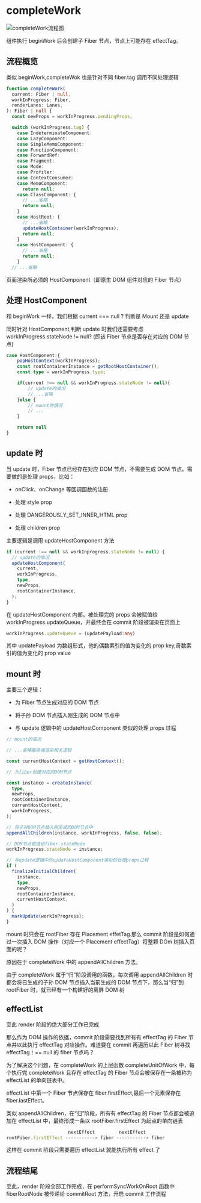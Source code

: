 # completeWork

![completeWork流程图](../../resource/blogs/images/Fiber架构的实现原理/completeWork流程图.png)

组件执行 beginWork 后会创建子 Fiber 节点，节点上可能存在 effectTag。

## 流程概览

类似 beginWork,completeWok 也是针对不同 fiber.tag 调用不同处理逻辑

```typescript
function completeWork(
  current: Fiber | null,
  workInProgress: Fiber,
  renderLanes: Lanes,
): Fiber | null {
  const newProps = workInProgress.pendingProps;

  switch (workInProgress.tag) {
    case IndeterminateComponent:
    case LazyComponent:
    case SimpleMemoComponent:
    case FunctionComponent:
    case ForwardRef:
    case Fragment:
    case Mode:
    case Profiler:
    case ContextConsumer:
    case MemoComponent:
      return null;
    case ClassComponent: {
      // ...省略
      return null;
    }
    case HostRoot: {
      // ...省略
      updateHostContainer(workInProgress);
      return null;
    }
    case HostComponent: {
      // ...省略
      return null;
    }
  // ...省略
```

页面渲染所必须的 HostComponent（即原生 DOM 组件对应的 Fiber 节点）

## 处理 HostComponent

和 beginWork 一样，我们根据 current === null ? 判断是 Mount 还是 update

同时针对 HostComponent,判断 update 时我们还需要考虑 workInProgress.stateNode != null? (即该 Fiber 节点是否存在对应的 DOM 节点)

```typescript
case HostComponent:{
    popHostContext(workInProgress);
    const rootContainerInstance = getRootHostContainer();
    const type = workInProgress.type;

    if(current !== null && workInProgress.stateNode != null){
        // update的情况
        // ...省略
    }else {
        // mount的情况
        // ...
    }

    return null
}
```

## update 时

当 update 时，Fiber 节点已经存在对应 DOM 节点，不需要生成 DOM 节点。需要做的是处理 props，比如：

- onClick、onChange 等回调函数的注册

- 处理 style prop

- 处理 DANGEROUSLY_SET_INNER_HTML prop

- 处理 children prop

主要逻辑是调用 updateHostComponent 方法

```typescript
if (current !== null && workInprogress.stateNode != null) {
  // update的情况
  updateHostComponent(
    current,
    workInProgress,
    type,
    newProps,
    rootContainerInstance,
  );
}
```

在 updateHostComponent 内部，被处理完的 props 会被赋值给 workInProgress.updateQueue，并最终会在 commit 阶段被渲染在页面上

```typescript
workInProgress.updateQueue = (updatePayload:any)
```

其中 updatePayload 为数组形式，他的偶数索引的值为变化的 prop key,奇数索引的值为变化的 prop value

## mount 时

主要三个逻辑：

- 为 Fiber 节点生成对应的 DOM 节点

- 将子孙 DOM 节点插入刚生成的 DOM 节点中

- 与 update 逻辑中的 updateHostComponent 类似的处理 props 过程

```typescript
// mount的情况

// ...省略服务端渲染相关逻辑

const currentHostContext = getHostContext();

// 为fiber创建对应的DOM节点

const instance = createInstance(
  type,
  newProps,
  rootContainerInstance,
  currentHostContext,
  workInProgress,
);

// 将子孙DOM节点插入刚生成的DOM节点中
appendAllChildren(instance, workInProgress, false, false);

// DOM节点赋值给fiber.stateNode
workInProgress.stateNode = instance;

// 与update逻辑中的updateHostComponent类似的处理props过程
if (
  finalizeInitialChildren(
    instance,
    type,
    newProps,
    rootContainerInstance,
    currentHostContext,
  )
) {
  markUpdate(workInProgress);
}
```

mount 时只会在 rootFiber 存在 Placement effetTag.那么 commit 阶段是如何通过一次插入 DOM 操作（对应一个 Placement effectTag）将整颗 DOm 树插入页面的呢？

原因在于 completeWork 中的 appendAllChildren 方法。

由于 completeWork 属于“归”阶段调用的函数，每次调用 appendAllChildren 时都会将已生成的子孙 DOM 节点插入当前生成的 DOM 节点下，那么当“归”到 rootFiber 时，就已经有一个构建好的离屏 DOM 树

## effectList

至此 render 阶段的绝大部分工作已完成

那么作为 DOM 操作的依据，commit 阶段需要找到所有有 effectTag 的 Fiber 节点并以此执行 effectTag 对应操作。难道要在 commit 再遍历以此 Fiber 树寻找 effectTag！== null 的 fiber 节点吗？

为了解决这个问题，在 completeWork 的上层函数 completeUnitOfWork 中，每个执行完 completeWork 且存在 effectTag 的 Fiber 节点会被保存在一条被称为 effectList 的单向链表中。

effectList 中第一个 Fiber 节点保存在 fiber.firstEffect,最后一个元素保存在 fiber.lastEffect。

类似 appendAllChildren，在“归”阶段，所有有 effectTag 的 Fiber 节点都会被追加在 effectList 中，最终形成一条以 rootFiber.firstEffect 为起点的单向链表

```typescript
                       nextEffect         nextEffect
rootFiber.firstEffect -----------> fiber -----------> fiber
```

这样在 commit 阶段只需要遍历 effectList 就能执行所有 effect 了

## 流程结尾

至此，render 阶段全部工作完成，在 performSyncWorkOnRoot 函数中 fiberRootNode 被传递给 commitRoot 方法，开启 commit 工作流程
